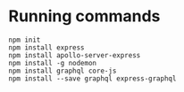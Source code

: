 # Running commands

```shell
npm init
npm install express
npm install apollo-server-express
npm install -g nodemon
npm install graphql core-js
npm install --save graphql express-graphql
```
